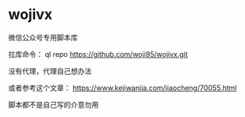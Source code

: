 # wojivx
微信公众号专用脚本库

拉库命令：
ql repo https://github.com/woji95/wojivx.git

没有代理，代理自己想办法

或者参考这个文章：
https://www.kejiwanjia.com/jiaocheng/70055.html

脚本都不是自己写的介意勿用
